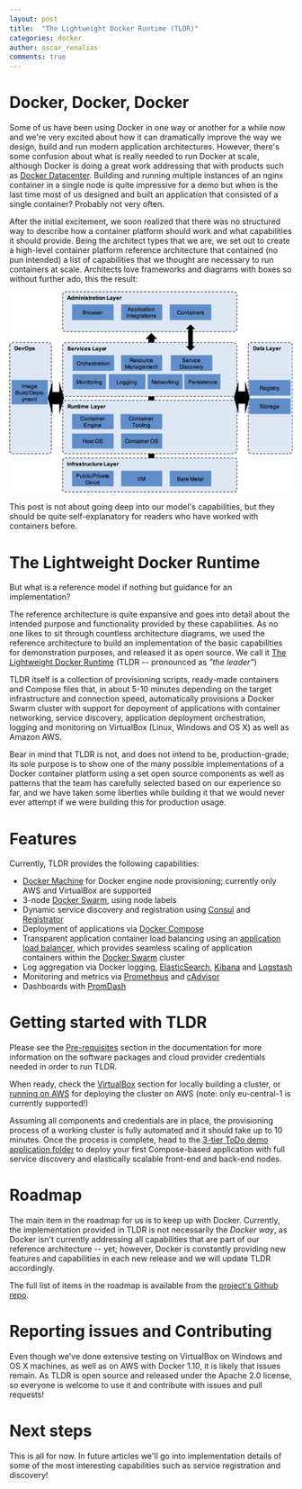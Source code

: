 ```yaml
---
layout: post
title:  "The Lightweight Docker Runtime (TLDR)"
categories: docker
author: oscar_renalias
comments: true
---
```

# Docker, Docker, Docker

Some of us have been using Docker in one way or another for a while now and we're very excited about how it can dramatically improve the way we design, build and run modern application architectures.  However, there's some confusion about what is really needed to run Docker at scale, although Docker is doing a great work addressing that with products such as [Docker Datacenter](https://www.docker.com/products/docker-datacenter). Building and running multiple instances of an nginx container in a single node is quite impressive for a demo but when is the last time most of us designed and built an application that consisted of a single container? Probably not very often.

After the initial excitement, we soon realized that there was no structured way to describe how a container platform should work and what capabilities it should provide. Being the architect types that we are, we set out to create a high-level container platform reference architecture that contained (no pun intended) a list of capabilities that we thought are necessary to run containers at scale. Architects love frameworks and diagrams with boxes so without further ado, this the result:

![Container Reference Architecture](/img/posts/the-lightweight-docker-runtime/refarch.jpg)

This post is not about going deep into our model's capabilities, but they should be quite self-explanatory for readers who have worked with containers before.

# The Lightweight Docker Runtime

But what is a reference model if nothing but guidance for an implementation?

The reference architecture is quite expansive and goes into detail about the intended purpose and functionality provided by these capabilities. As no one likes to sit through countless architecture diagrams, we used the reference architecture to build an implementation of the basic capabilities for demonstration purposes, and released it as open source. We call it [The Lightweight Docker Runtime](https://github.com/accenture/tldr) (TLDR -- pronounced as _"the leader"_)

TLDR itself is a collection of provisioning scripts, ready-made containers and Compose files that, in about 5-10 minutes depending on the target infrastructure and connection speed, automatically provisions a Docker Swarm cluster with support for depoyment of applications with container networking, service discovery, application deployment orchestration, logging and monitoring on VirtualBox (Linux, Windows and OS X) as well as Amazon AWS.

Bear in mind that TLDR is not, and does not intend to be, production-grade; its sole purpose is to show one of the many possible implementations of a Docker container platform using a set open source components as well as patterns that the team has carefully selected based on our experience so far, and we have taken some liberties while building it that we would never ever attempt if we were building this for production usage.

# Features

Currently, TLDR provides the following capabilities:

- [Docker Machine](https://docs.docker.com/machine/) for Docker engine node provisioning; currently only AWS and VirtualBox are supported 
- 3-node [Docker Swarm](https://docs.docker.com/swarm/), using node labels
- Dynamic service discovery and registration using [Consul](https://www.consul.io/) and [Registrator](https://github.com/gliderlabs/registrator)
- Deployment of applications via [Docker Compose](https://docs.docker.com/compose/)
- Transparent application container load balancing using an [application load balancer](https://github.com/Accenture/tldr-alb), which provides seamless scaling of application containers within the [Docker Swarm](https://docs.docker.com/swarm/) cluster
- Log aggregation via Docker logging, [ElasticSearch](https://www.elastic.co/products/elasticsearch), [Kibana](https://www.elastic.co/products/kibana) and [Logstash](https://www.elastic.co/products/logstash) 
- Monitoring and metrics via [Prometheus](https://github.com/prometheus) and [cAdvisor](https://github.com/google/cadvisor)
- Dashboards with [PromDash](https://github.com/prometheus/promdash)

# Getting started with TLDR

Please see the [Pre-requisites](https://github.com/Accenture/tldr#pre-requisites) section in the documentation for more information on the software packages and cloud provider credentials needed in order to run TLDR.

When ready, check the [VirtualBox](https://github.com/Accenture/tldr#setting-up-locally) section for locally building a cluster, or [running on AWS](https://github.com/Accenture/tldr#setting-up-in-aws) for deploying the cluster on AWS (note: only eu-central-1 is currently supported!)

Assuming all components and credentials are in place, the provisioning process of a working cluster is fully automated and it should take up to 10 minutes. Once the process is complete, head to the [3-tier ToDo demo application folder](https://github.com/Accenture/tldr/tree/master/apps/todo) to deploy your first Compose-based application with full service discovery and elastically scalable front-end and back-end nodes.

# Roadmap

The main item in the roadmap for us is to keep up with Docker. Currently, the implementation provided in TLDR is not necessarily the _Docker way_, as Docker isn't currently addressing all capabilities that are part of our reference architecture -- yet; however, Docker is constantly providing new features and capabilities in each new release and we will update TLDR accordingly.

The full list of items in the roadmap is available from the [project's Github repo](https://github.com/Accenture/tldr/issues). 

# Reporting issues and Contributing

Even though we've done extensive testing on VirtualBox on Windows and OS X machines, as well as on AWS with Docker 1.10, it is likely that issues remain. As TLDR is open source and released under the Apache 2.0 license, so everyone is welcome to use it and contribute with issues and pull requests!

# Next steps

This is all for now. In future articles we'll go into implementation details of some of the most interesting capabilities such as service registration and discovery!